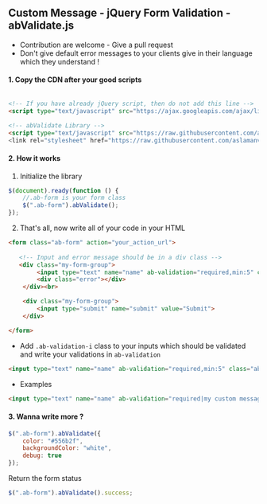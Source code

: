 ## Custom Message - jQuery Form Validation - abValidate.js

 * Contribution are welcome - Give a pull request <br>
 * Don't give default error messages to your clients give in their language which they understand !

#### 1. Copy the CDN after your good scripts 

```html

<!-- If you have already jQuery script, then do not add this line -->
<script type="text/javascript" src="https://ajax.googleapis.com/ajax/libs/jquery/3.3.1/jquery.min.js"></script>

<!-- abValidate Library -->
<script type="text/javascript" src="https://raw.githubusercontent.com/aslamanver/abvalidate/master/abValidate.min.js">
<link rel="stylesheet" href="https://raw.githubusercontent.com/aslamanver/abvalidate/master/abValidate.css">
```

#### 2. How it works

1. Initialize the library

```javascript
$(document).ready(function () {
    //.ab-form is your form class
    $(".ab-form").abValidate();
});
```

2. That's all, now write all of your code in your HTML

```html
<form class="ab-form" action="your_action_url">
   
   <!-- Input and error message should be in a div class -->
   <div class="my-form-group">
        <input type="text" name="name" ab-validation="required,min:5" class="ab-validation-i" />
        <div class="error"></div>
    </div><br>

    <div class="my-form-group">
        <input type="submit" name="submit" value="Submit">
    </div>

</form>
```

* Add ```.ab-validation-i``` class to your inputs which should be validated and write your validations in ```ab-validation```

```html
<input type="text" name="name" ab-validation="required,min:5" class="ab-validation-i" />
```

* Examples

```html
<input type="text" name="name" ab-validation="required|my custom message,min:5|my custom message" class="ab-validation-i" />
```

#### 3. Wanna write more ?

```javascript
$(".ab-form").abValidate({
    color: "#556b2f",
    backgroundColor: "white",
    debug: true
});
```

Return the form status
```javascript
$(".ab-form").abValidate().success;
```

